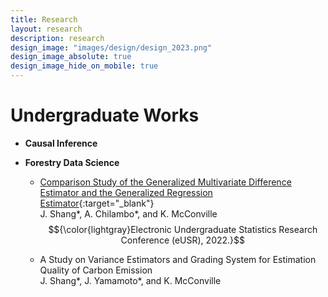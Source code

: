 ```yaml
---
title: Research
layout: research
description: research
design_image: "images/design/design_2023.png"
design_image_absolute: true
design_image_hide_on_mobile: true
---
```


# Undergraduate Works

* **Causal Inference**
  
* **Forestry Data Science**
  * [Comparison Study of the Generalized Multivariate Difference Estimator and the Generalized Regression Estimator](https://www.causeweb.org/usproc/eusr/2022/virtual-posters/8){:target="_blank"}  
    J. Shang\*, A. Chilambo\*, and K. McConville  
    $${\color{lightgray}Electronic Undergraduate Statistics Research Conference (eUSR), 2022.}$$

  * A Study on Variance Estimators and Grading System for Estimation Quality of Carbon Emission  
    J. Shang\*, J. Yamamoto\*, and K. McConville
